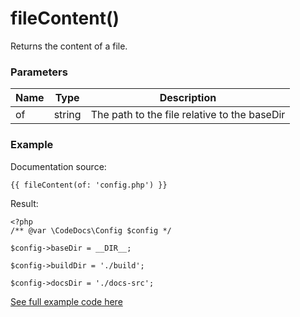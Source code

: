# fileContent()

Returns the content of a file.

### Parameters

| Name | Type | Description
| ---- | ---- | -----------
| of | string | The path to the file relative to the baseDir

### Example

Documentation source:

```
{{ fileContent(of: 'config.php') }}
```

Result:

```
<?php
/** @var \CodeDocs\Config $config */

$config->baseDir = __DIR__;

$config->buildDir = './build';

$config->docsDir = './docs-src';
```

[See full example code here](../../examples/functions/fileContent)